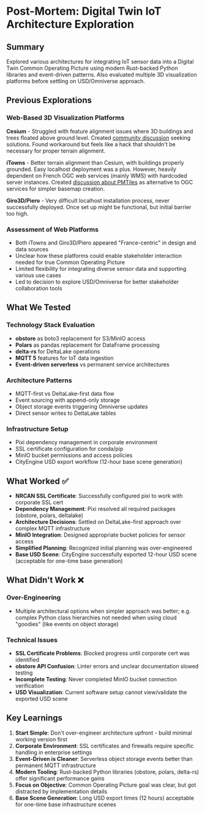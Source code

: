# Post-Mortem: Digital Twin IoT Architecture Exploration

## Summary

Explored various architectures for integrating IoT sensor data into a Digital Twin Common Operating Picture using modern Rust-backed Python libraries and event-driven patterns. Also evaluated multiple 3D visualization platforms before settling on USD/Omniverse approach.

## Previous Explorations

### **Web-Based 3D Visualization Platforms**

**Cesium** - Struggled with feature alignment issues where 3D buildings and trees floated above ground level. Created [community discussion](https://community.cesium.com/t/floating-features/36942/3) seeking solutions. Found workaround but feels like a hack that shouldn't be necessary for proper terrain alignment.

**iTowns** - Better terrain alignment than Cesium, with buildings properly grounded. Easy localhost deployment was a plus. However, heavily dependent on French OGC web services (mainly WMS) with hardcoded server instances. Created [discussion about PMTiles](https://github.com/iTowns/itowns/discussions/2542) as alternative to OGC services for simpler basemap creation.

**Giro3D/Piero** - Very difficult localhost installation process, never successfully deployed. Once set up might be functional, but initial barrier too high.

### **Assessment of Web Platforms**
- Both iTowns and Giro3D/Piero appeared "France-centric" in design and data sources
- Unclear how these platforms could enable stakeholder interaction needed for true Common Operating Picture
- Limited flexibility for integrating diverse sensor data and supporting various use cases
- Led to decision to explore USD/Omniverse for better stakeholder collaboration tools

## What We Tested

### **Technology Stack Evaluation**
- **obstore** as boto3 replacement for S3/MinIO access
- **Polars** as pandas replacement for DataFrame processing  
- **delta-rs** for DeltaLake operations
- **MQTT 5** features for IoT data ingestion
- **Event-driven serverless** vs permanent service architectures

### **Architecture Patterns**
- MQTT-first vs DeltaLake-first data flow
- Event sourcing with append-only storage
- Object storage events triggering Omniverse updates
- Direct sensor writes to DeltaLake tables

### **Infrastructure Setup**
- Pixi dependency management in corporate environment
- SSL certificate configuration for conda/pip
- MinIO bucket permissions and access policies
- CityEngine USD export workflow (12-hour base scene generation)

## What Worked ✅

- **NRCAN SSL Certificate**: Successfully configured pixi to work with corporate SSL cert
- **Dependency Management**: Pixi resolved all required packages (obstore, polars, deltalake)
- **Architecture Decisions**: Settled on DeltaLake-first approach over complex MQTT infrastructure
- **MinIO Integration**: Designed appropriate bucket policies for sensor access
- **Simplified Planning**: Recognized initial planning was over-engineered
- **Base USD Scene**: CityEngine successfully exported 12-hour USD scene (acceptable for one-time base generation)

## What Didn't Work ❌

### **Over-Engineering**
- Multiple architectural options when simpler approach was better; e.g.  complex Python class hierarchies not needed when using cloud "goodies" (like events on object storage)

### **Technical Issues**
- **SSL Certificate Problems**: Blocked progress until corporate cert was identified
- **obstore API Confusion**: Linter errors and unclear documentation slowed testing
- **Incomplete Testing**: Never completed MinIO bucket connection verification
- **USD Visualization**: Current software setup cannot view/validate the exported USD scene

## Key Learnings

1. **Start Simple**: Don't over-engineer architecture upfront - build minimal working version first
2. **Corporate Environment**: SSL certificates and firewalls require specific handling in enterprise settings  
3. **Event-Driven is Cleaner**: Serverless object storage events better than permanent MQTT infrastructure
4. **Modern Tooling**: Rust-backed Python libraries (obstore, polars, delta-rs) offer significant performance gains
5. **Focus on Objective**: Common Operating Picture goal was clear, but got distracted by implementation details
6. **Base Scene Generation**: Long USD export times (12 hours) acceptable for one-time base infrastructure scenes
